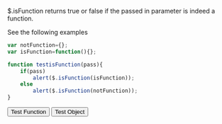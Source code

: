 $.isFunction returns true or false if the passed in parameter is indeed a function.

See the following examples

```js
var notFunction={};
var isFunction=function(){};

function testisFunction(pass){
	if(pass)
		alert($.isFunction(isFunction));
	else
		alert($.isFunction(notFunction));
}
```

<script>
var notFunction={};
var isFunction=function(){};

function testisFunction(pass){
	if(pass)
		alert($.isFunction(isFunction));
	else
		alert($.isFunction(notFunction));
}

</script>

<input type="button" onclick="testisFunction(true)" value="Test Function"/> <input type="button" onclick="testisFunction(false)" value="Test Object"/> 